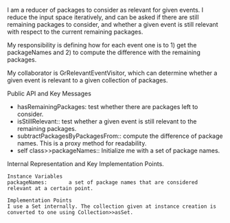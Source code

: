 I am a reducer of packages to consider as relevant for given events. I reduce the input space iteratively, and can be asked if there are still remaining packages to consider, and whether a given event is still relevant with respect to the current remaining packages.

My responsibility is defining how for each event one is to 1) get the packageNames and 2) to compute the difference with the remaining packages.

My collaborator is GrRelevantEventVisitor, which can determine whether a given event is relevant to a given collection of packages.

Public API and Key Messages

- hasRemainingPackages: test whether there are packages left to consider.
- isStillRelevant:: test whether a given event is still relevant to the remaining packages.
- subtractPackagesByPackagesFrom:: compute the difference of package names. This is a proxy method for readability.
- self class>>packageNames:: Initialize me with a set of package names.

Internal Representation and Key Implementation Points.

    Instance Variables
	packageNames:		a set of package names that are considered relevant at a certain point.

    Implementation Points
	I use a Set internally. The collection given at instance creation is converted to one using Collection>>asSet.